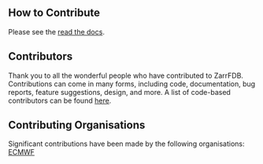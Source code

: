 ## How to Contribute

Please see the [read the docs](https://zfdb.readthedocs.io/en/latest/dev/contributing.html).


## Contributors

Thank you to all the wonderful people who have contributed to ZarrFDB. Contributions can come in many forms, including code, documentation, bug reports, feature suggestions, design, and more. A list of code-based contributors can be found [here](https://github.com/ecmwf/zfdb/graphs/contributors).


## Contributing Organisations

Significant contributions have been made by the following organisations: [ECMWF](https://www.ecmwf.int/)